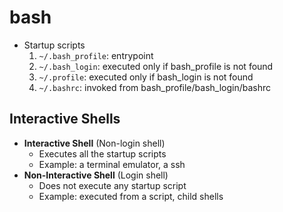 # bash

- Startup scripts
  1. `~/.bash_profile`: entrypoint
  1. `~/.bash_login`: executed only if bash_profile is not found
  1. `~/.profile`: executed only if bash_login is not found
  1. `~/.bashrc`: invoked from bash_profile/bash_login/bashrc

## Interactive Shells

- **Interactive Shell** (Non-login shell)
  - Executes all the startup scripts
  - Example: a terminal emulator, a ssh
- **Non-Interactive Shell** (Login shell)
  - Does not execute any startup script
  - Example: executed from a script, child shells
